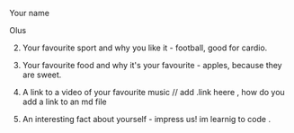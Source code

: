 Your name

Olus

2.  Your favourite sport and why you like it - football, good for cardio.

3.  Your favourite food and why it's your favourite - apples, because they are sweet.

4.  A link to a video of your favourite music
    // add .link heere , how do you add a link to an md file

5.  An interesting fact about yourself - impress us!
    im learnig to code .
